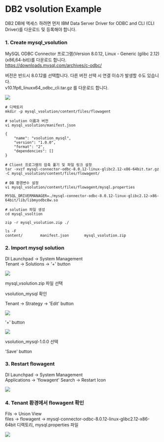 # DB2 vsolution Example

DB2 DB에 액세스 하려면 먼저 IBM Data Server Driver for ODBC and CLI (CLI Driver)를 다운로드 및 등록해야 합니다. <br>


### 1. Create mysql_vsolution
MySQL ODBC Connector 프로그램(Version 8.0.12, Linux - Generic (glibc 2.12)(x86,64-bit))를 다운로드 합니다.<br>
https://downloads.mysql.com/archives/c-odbc/
<br>

버전은 반드시 8.0.12를 선택합니다. 다른 버전 선택 시 연결 이슈가 발생할 수도 있습니다. <br>
v10.1fp6_linuxx64_odbc_cli.tar.gz 를 다운로드 합니다.<br>

![](images/vsol_mysql_1.png) <br>

```shell
# 디렉토리
mkdir -p mysql_vsolution/content/files/flowagent
```

```shell
# solution 이름과 버전
vi mysql_vsolution/manifest.json

{
    "name": "vsolution_mysql",
    "version": "1.0.0",
    "format": "2",
    "dependencies": []
}
```

```shell
# Client 프로그램의 압축 풀기 및 파일 링크 설정
tar -xvzf mysql-connector-odbc-8.0.12-linux-glibc2.12-x86-64bit.tar.gz -C mysql_vsolution/content/files/flowagent/
```

```shell
# DB 환경변수 설정
vi mysql_vsolution/content/files/flowagent/mysql.properties

MYSQL_DRIVERMANAGER=./mysql-connector-odbc-8.0.12-linux-glibc2.12-x86-64bit/lib/libmyodbc8w.so
```

```shell
# solution 파일 생성
cd mysql_vsoltion

zip -r mysql_vsolution.zip ./

ls -F
content/		manifest.json		mysql_vsolution.zip
```


### 2. Import mysql solution

DI Launchpad -> System Management<br>
Tenant -> Solutions -> '+' button <br>

![](images/vsol_mysql_2.png) <br>

mysql_vsolution.zip 파일 선택 <br>

vsolution_mysql 확인 <br>


Tenant -> Strategy -> 'Edit' button <br>

![](images/vsol_mysql_3.png)<br>

'+' button <br>

![](images/vsol_mysql_4.png)<br>

vsolution_mysql-1.0.0 선택 <br>

'Save' button <br>


### 3. Restart flowagent

DI Launchpad -> System Management<br>
Applications -> 'flowagent' Search -> Restart Icon <br>

![](images/vsol_mysql_5.png)<br>


### 4. Tenant 환경에서 flowagent 확인

Fils -> Union View <br>
files -> flowagent -> mysql-connector-odbc-8.0.12-linux-glibc2.12-x86-64bit 디렉토리, mysql.properties 파일 <br>

![](images/vsol_mysql_6.png)<br>

